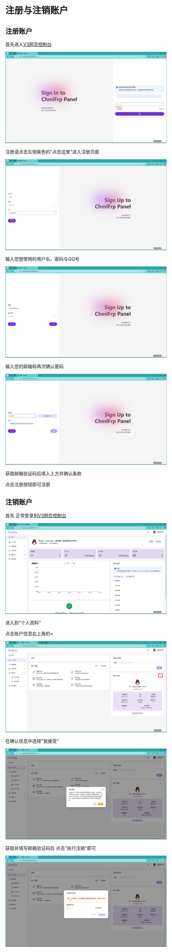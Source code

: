 # 注册与注销账户

## 注册账户

首先进入[V3网页控制台](https://panel.chmlfrp.cn/sign)

![zhuce1](./img/account/reg1.png)

注册请点击左侧紫色的"点击这里"进入注册页面

![zhuce2](./img/account/reg2.png)

输入您想使用的用户名、密码与QQ号

![zhuce3](./img/account/reg3.png)

输入您的邮箱和再次确认密码

![zhuce4](./img/account/reg4.png)

获取邮箱验证码后填入上方并确认条款

点击注册按钮即可注册

## 注销账户

首先 正常登录到[V3网页控制台](https://panel.chmlfrp.cn/home)

![logout1](./img/account/logout1.png)

进入到"个人资料"

点击账户信息右上角的×

![logout2](./img/account/logout2.png)

在确认信息中选择"我接受"

![logout3](./img/account/logout3.png)

获取并填写邮箱验证码后 点击"执行注销"即可

![logout4](./img/account/logout4.png)